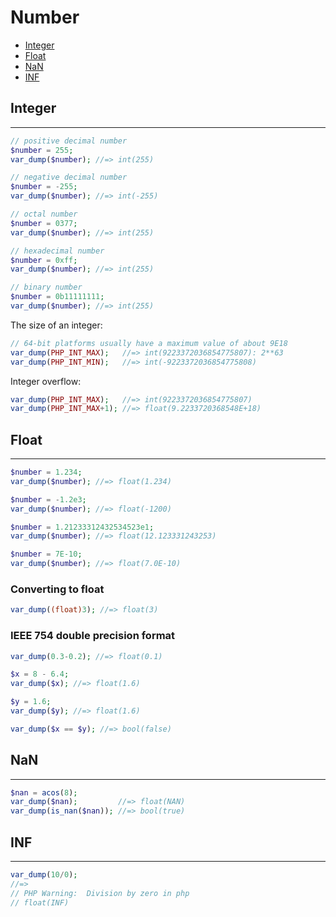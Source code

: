 # Number

- [Integer](#integer)
- [Float](#float)
- [NaN](#nan)
- [INF](#inf)

## Integer
---

```php
// positive decimal number
$number = 255;
var_dump($number); //=> int(255)

// negative decimal number
$number = -255; 
var_dump($number); //=> int(-255)

// octal number
$number = 0377; 
var_dump($number); //=> int(255)

// hexadecimal number
$number = 0xff; 
var_dump($number); //=> int(255)

// binary number
$number = 0b11111111; 
var_dump($number); //=> int(255)
```

The size of an integer:
```php
// 64-bit platforms usually have a maximum value of about 9E18
var_dump(PHP_INT_MAX);   //=> int(9223372036854775807): 2**63
var_dump(PHP_INT_MIN);   //=> int(-9223372036854775808)
```

Integer overflow:
```php
var_dump(PHP_INT_MAX);   //=> int(9223372036854775807)
var_dump(PHP_INT_MAX+1); //=> float(9.2233720368548E+18)
```

## Float
---

```php
$number = 1.234;
var_dump($number); //=> float(1.234)

$number = -1.2e3;
var_dump($number); //=> float(-1200)

$number = 1.21233312432534523e1;
var_dump($number); //=> float(12.123331243253)

$number = 7E-10;
var_dump($number); //=> float(7.0E-10)
```

### Converting to float

```php
var_dump((float)3); //=> float(3)
```

### IEEE 754 double precision format
```php
var_dump(0.3-0.2); //=> float(0.1)
```

```php
$x = 8 - 6.4;
var_dump($x); //=> float(1.6)

$y = 1.6;
var_dump($y); //=> float(1.6)

var_dump($x == $y); //=> bool(false)
```

## NaN
---

```php
$nan = acos(8);
var_dump($nan);         //=> float(NAN)
var_dump(is_nan($nan)); //=> bool(true)
```

## INF
---

```php
var_dump(10/0);
//=>
// PHP Warning:  Division by zero in php
// float(INF)
```